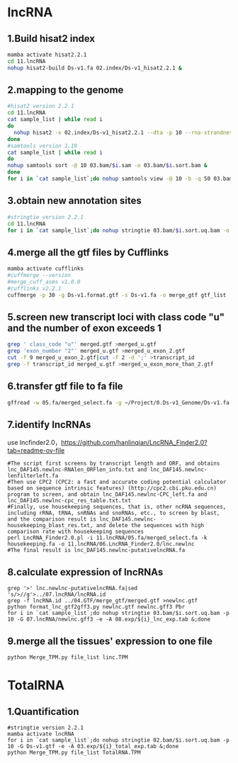 # lncRNA
## 1.Build hisat2 index
```bash
mamba activate hisat2.2.1
cd 11.lncRNA
nohup hisat2-build Ds-v1.fa 02.index/Ds-v1_hisat2.2.1 &
```
## 2.mapping to the genome
```bash
#hisat2 version 2.2.1
cd 11.lncRNA
cat sample_list | while read i
do
  nohup hisat2 -x 02.index/Ds-v1_hisat2.2.1 --dta -p 10 --rna-strandness RF -1 01.CleanData/"$i".R1.fq.gz -2 01.CleanData/"$i".R2.fq.gz 2> 03.bam/"$i".hisat2.log > 03.bam/"$i".sam &
done
#samtools version 1.19
cat sample_list | while read i
do
nohup samtools sort -@ 10 03.bam/$i.sam -o 03.bam/$i.sort.bam &
done
for i in `cat sample_list`;do nohup samtools view -@ 10 -b -q 50 03.bam/$i.sort.bam >03.bam/$i.sort.uq.bam &;done
```
## 3.obtain new annotation sites
```bash
#stringtie version 2.2.1
cd 11.lncRNA
for i in `cat sample_list`;do nohup stringtie 03.bam/$i.sort.uq.bam -o 04.GTF/$i.gtf -p 20 -G /storage/lihongxiang/Ds-v1_project/0.Ds-v1_Genome/Ds-v1.format.gff3 -l $i &;done
```
## 4.merge all the gtf files by Cufflinks
```bash
mamba activate cufflinks
#cuffmerge --version
#merge_cuff_asms v1.0.0
#cufflinks v2.2.1
cuffmerge -p 30 -g Ds-v1.format.gtf -s Ds-v1.fa -o merge_gtf gtf_list
```
## 5.screen new transcript loci with class code "u" and the number of exon exceeds 1
```bash
grep ' class_code "u"' merged.gtf >merged_u.gtf
grep 'exon_number "2"' merged_u.gtf >merged_u_exon_2.gtf
cut -f 9 merged_u_exon_2.gtf|cut -f 2 -d ';' >transcript_id
grep -f transcript_id merged_u.gtf >merged_u_exon_more_than_2.gtf
```
## 6.transfer gtf file to fa file
```bash
gffread -w 05.fa/merged_select.fa -g ~/Project/0.Ds-v1_Genome/Ds-v1.fa 04.GTF/merge_gtf/merged_u_exon_more_than_2.gtf
```
## 7.identify lncRNAs
use lncfinder2.0，https://github.com/hanlinqian/LncRNA_Finder2.0?tab=readme-ov-file
```
#The script first screens by transcript length and ORF, and obtains lnc_DAF145.newlnc-RNAlen_ORFlen_info.txt and lnc_DAF145.newlnc-lenfilterleft.fa
#Then use CPC2 (CPC2: a fast and accurate coding potential calculator based on sequence intrinsic features) (http://cpc2.cbi.pku.edu.cn) program to screen, and obtain lnc_DAF145.newlnc-CPC_left.fa and lnc_DAF145.newlnc-cpc_res_table.txt.txt
#Finally, use housekeeping sequences, that is, other ncRNA sequences, including rRNA, tRNA, snRNAs and snoRNAs, etc., to screen by blast, and the comparison result is lnc_DAF145.newlnc-housekeeping_blast_res.txt, and delete the sequences with high comparison rate with housekeeping sequences
perl LncRNA_Finder2.0.pl -i 11.lncRNA/05.fa/merged_select.fa -k housekeeping.fa -o 11.lncRNA/06.LncRNA_Finder2.0/lnc.newlnc
#The final result is lnc_DAF145.newlnc-putativelncRNA.fa
```
## 8.calculate expression of lncRNAs
```
grep '>' lnc.newlnc-putativelncRNA.fa|sed 's/>//g'>../07.lncRNA/lncRNA.id
grep -f lncRNA.id ../04.GTF/merge_gtf/merged.gtf >newlnc.gtf
python format_lnc_gtf2gff3.py newlnc.gtf newlnc.gff3 Pbr
for i in `cat sample_list`;do nohup stringtie 03.bam/$i.sort.uq.bam -p 10 -G 07.lncRNA/newlnc.gff3 -e -A 08.exp/${i}_lnc_exp.tab &;done
```
## 9.merge all the tissues' expression to one file
```
python Merge_TPM.py file_list linc.TPM
```
# TotalRNA
## 1.Quantification
```
#stringtie version 2.2.1
mamba activate lncRNA
for i in `cat sample_list`;do nohup stringtie 02.bam/$i.sort.uq.bam -p 10 -G Ds-v1.gtf -e -A 03.exp/${i}_total_exp.tab &;done
python Merge_TPM.py file_list TotalRNA.TPM
```


